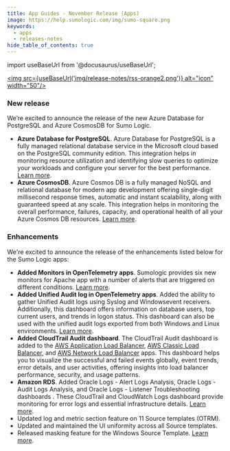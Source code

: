 ```yaml
---
title: App Guides - November Release (Apps)
image: https://help.sumologic.com/img/sumo-square.png
keywords:
  - apps
  - releases-notes
hide_table_of_contents: true  
---
```


import useBaseUrl from '@docusaurus/useBaseUrl';

<a href="https://help.sumologic.com/release-notes-service/rss.xml"><img src={useBaseUrl('img/release-notes/rss-orange2.png')} alt="icon" width="50"/></a>

### New release

We’re excited to announce the release of the new Azure Database for PostgreSQL and Azure CosmosDB for Sumo Logic.

- **Azure Database for PostgreSQL**. Azure Database for PostgreSQL is a fully managed relational database service in the Microsoft cloud based on the PostgreSQL community edition. This integration helps in monitoring resource utilization and identifying slow queries to optimize your workloads and configure your server for the best performance.
[Learn more](/docs/integrations/microsoft-azure/azure-database-for-postgresql/).
- **Azure CosmosDB**. Azure Cosmos DB is a fully managed NoSQL and relational database for modern app development offering single-digit millisecond response times, automatic and instant scalability, along with guaranteed speed at any scale. This integration helps in monitoring the overall performance, failures, capacity, and operational health of all your Azure Cosmos DB resources.
[Learn more](/docs/integrations/microsoft-azure/azure-cosmos-db/).

### Enhancements 

We're excited to announce the release of the enhancements listed below for the Sumo Logic apps:

- **Added Monitors in OpenTelemetry apps**. Sumologic provides six new monitors for Apache app with a number of alerts that are triggered on different conditions. [Learn more](/docs/integrations/web-servers/opentelemetry/apache-opentelemetry/#apache-alerts).
- **Added Unified Audit log in OpenTelemetry apps**. Added the ability to gather Unified Audit logs using Syslog and Windowsevent receivers. Additionally, this dashboard offers information on database users, top current users, and trends in logon status. This dashboard can also be used with the unified audit logs exported from both Windows and Linux environments. [Learn more](/docs/integrations/databases/opentelemetry/oracle-opentelemetry/#unified-audit-syslog).
- **Added CloudTrail Audit dashboard**. The CloudTrail Audit dashboard is added to the [AWS Application Load Balancer](/docs/integrations/amazon-aws/application-load-balancer/#cloudtrail-audit), [AWS Classic Load Balancer](/docs/integrations/amazon-aws/classic-load-balancer/#cloudtrail-audit), and [AWS Network Load Balancer](/docs/integrations/amazon-aws/network-load-balancer/#cloudtrail-audit) apps. This dashboard helps you to visualize the successful and failed events globally, event trends, error details, and user activities, offering insights into load balancer performance, security, and usage patterns. 
- **Amazon RDS**. Added Oracle Logs - Alert Logs Analysis, Oracle Logs - Audit Logs Analysis, and Oracle Logs - Listener Troubleshooting dashboards . These CloudTrail and CloudWatch Logs dashboard provide monitoring for error logs and essential infrastructure details. [Learn more](/docs/integrations/amazon-aws/rds/#oracle-logs---alert-logs-analysis).
- Updated log and metric section feature on 11 Source templates (OTRM).
- Updated and maintained the UI uniformity across all Source templates.
- Released masking feature for the Windows Source Template. [Learn more](/docs/send-data/opentelemetry-collector/data-transformations/#masking-examples).


